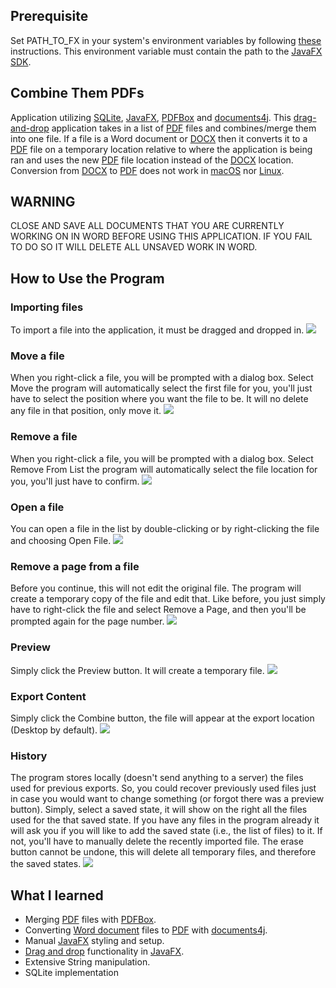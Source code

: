 Prerequisite
------
Set PATH_TO_FX in your system's environment variables by following [these](https://openjfx.io/openjfx-docs/#introduction) 
instructions. This environment variable must contain the path to the [JavaFX SDK](https://gluonhq.com/products/javafx/).

Combine Them PDFs
------
Application utilizing [SQLite](https://www.sqlite.org/index.html), [JavaFX](https://en.wikipedia.org/wiki/JavaFX), [PDFBox](https://pdfbox.apache.org/) and [documents4j](https://documents4j.com/#/).
This [drag-and-drop](https://docs.oracle.com/javafx/2/drag_drop/jfxpub-drag_drop.htm) application takes in a list of [PDF](https://en.wikipedia.org/wiki/PDF) files and combines/merge them into one file. 
If a file is a Word document or [DOCX](https://www.howtogeek.com/304622/what-is-a-.docx-file-and-how-is-it-different-from-a-.doc-file-in-microsoft-word/) 
then it converts it to a [PDF](https://en.wikipedia.org/wiki/PDF) file on a temporary location relative to where the application is being ran and uses the 
new [PDF](https://en.wikipedia.org/wiki/PDF) file location instead of the [DOCX](https://www.howtogeek.com/304622/what-is-a-.docx-file-and-how-is-it-different-from-a-.doc-file-in-microsoft-word/)
location. Conversion from [DOCX](https://www.howtogeek.com/304622/what-is-a-.docx-file-and-how-is-it-different-from-a-.doc-file-in-microsoft-word/)
 to [PDF](https://en.wikipedia.org/wiki/PDF) does not work in [macOS](https://en.wikipedia.org/wiki/MacOS) 
 nor [Linux](https://en.wikipedia.org/wiki/Linux).

WARNING
------
CLOSE AND SAVE ALL DOCUMENTS THAT YOU ARE CURRENTLY WORKING ON IN WORD BEFORE USING THIS APPLICATION. IF YOU FAIL TO DO SO IT WILL DELETE ALL UNSAVED WORK IN WORD.

How to Use the Program
----

### Importing files

To import a file into the application, it must be dragged and dropped in.
![](src/CombinePDF/help/images/upload/ImportingFile.gif)

### Move a file

When you right-click a file, you will be prompted with a dialog box. Select Move the program will automatically select the first file for you, you'll just have to select the position where you want the file to be. It will no delete any file in that position, only move it.
![](src/CombinePDF/help/images/upload/MoveAFile.gif)

### Remove a file
When you right-click a file, you will be prompted with a dialog box. Select Remove From List the program will automatically select the file location for you, you'll just have to confirm.
![](src/CombinePDF/help/images/upload/RemoveAFile.gif)

### Open a file

You can open a file in the list by double-clicking or by right-clicking the file and choosing Open File.
![](src/CombinePDF/help/images/upload/OpenFile.gif)

### Remove a page from a file

Before you continue, this will not edit the original file. The program will create a temporary copy of the file and edit that. Like before, you just simply have to right-click the file and select Remove a Page, and then you'll be prompted again for the page number.
![](src/CombinePDF/help/images/upload/RemovePageFromFile.gif)

### Preview

Simply click the Preview button. It will create a temporary file.
![](src/CombinePDF/help/images/upload/Preview.gif)

### Export Content

Simply click the Combine button, the file will appear at the export location (Desktop by default).
![](src/CombinePDF/help/images/upload/Export.gif)

### History

The program stores locally (doesn't send anything to a server) the files used for previous exports. So, you could recover previously used files just in case you would want to change something (or forgot there was a preview button). Simply, select a saved state, it will show on the right all the files used for the that saved state. If you have any files in the program already it will ask you if you will like to add the saved state (i.e., the list of files) to it. If not, you'll have to manually delete the recently imported file. The erase button cannot be undone, this will delete all temporary files, and therefore the saved states.
![](src/CombinePDF/help/images/upload/History.gif)

What I learned
------
- Merging [PDF](https://en.wikipedia.org/wiki/PDF) files with [PDFBox](https://pdfbox.apache.org/).
- Converting [Word document](https://www.howtogeek.com/304622/what-is-a-.docx-file-and-how-is-it-different-from-a-.doc-file-in-microsoft-word/) 
files to [PDF](https://en.wikipedia.org/wiki/PDF) with [documents4j](https://documents4j.com/#/).
- Manual [JavaFX](https://en.wikipedia.org/wiki/JavaFX) styling and setup.
- [Drag and drop](https://docs.oracle.com/javafx/2/drag_drop/jfxpub-drag_drop.htm) functionality in [JavaFX](https://en.wikipedia.org/wiki/JavaFX).
- Extensive String manipulation.
- SQLite implementation
